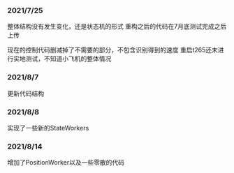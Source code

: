 ### 2021/7/25
整体结构没有发生变化，还是状态机的形式
重构之后的代码在7月底测试完成之后上传

现在的控制代码删减掉了不需要的部分，不包含识别得到的速度
重启t265还未进行实地测试，不知道小飞机的整体情况

### 2021/8/7

更新代码结构

### 2021/8/8

实现了一些新的StateWorkers

### 2021/8/14 

增加了PositionWorker以及一些零散的代码